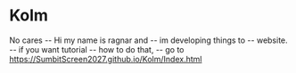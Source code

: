 # Kolm
No cares
-- Hi my name is ragnar and
-- im developing things to
-- website.
-- if you want tutorial
-- how to do that,
-- go to https://SumbitScreen2027.github.io/Kolm/Index.html
